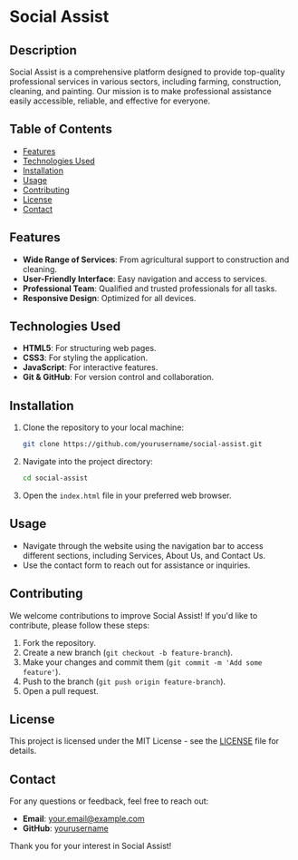 # Social Assist

## Description

Social Assist is a comprehensive platform designed to provide top-quality professional services in various sectors, including farming, construction, cleaning, and painting. Our mission is to make professional assistance easily accessible, reliable, and effective for everyone.

## Table of Contents

- [Features](#features)
- [Technologies Used](#technologies-used)
- [Installation](#installation)
- [Usage](#usage)
- [Contributing](#contributing)
- [License](#license)
- [Contact](#contact)

## Features

- **Wide Range of Services**: From agricultural support to construction and cleaning.
- **User-Friendly Interface**: Easy navigation and access to services.
- **Professional Team**: Qualified and trusted professionals for all tasks.
- **Responsive Design**: Optimized for all devices.

## Technologies Used

- **HTML5**: For structuring web pages.
- **CSS3**: For styling the application.
- **JavaScript**: For interactive features.
- **Git & GitHub**: For version control and collaboration.

## Installation

1. Clone the repository to your local machine:
    ```bash
    git clone https://github.com/yourusername/social-assist.git
    ```
2. Navigate into the project directory:
    ```bash
    cd social-assist
    ```
3. Open the `index.html` file in your preferred web browser.

## Usage

- Navigate through the website using the navigation bar to access different sections, including Services, About Us, and Contact Us.
- Use the contact form to reach out for assistance or inquiries.

## Contributing

We welcome contributions to improve Social Assist! If you'd like to contribute, please follow these steps:

1. Fork the repository.
2. Create a new branch (`git checkout -b feature-branch`).
3. Make your changes and commit them (`git commit -m 'Add some feature'`).
4. Push to the branch (`git push origin feature-branch`).
5. Open a pull request.

## License

This project is licensed under the MIT License - see the [LICENSE](LICENSE) file for details.

## Contact

For any questions or feedback, feel free to reach out:

- **Email**: [your.email@example.com](mailto:your.email@example.com)
- **GitHub**: [yourusername](https://github.com/yourusername)

Thank you for your interest in Social Assist!
